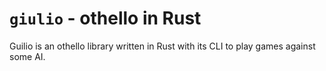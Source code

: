 # `giulio` - othello in Rust

Guilio is an othello library written in Rust with its CLI to play games against
some AI.
